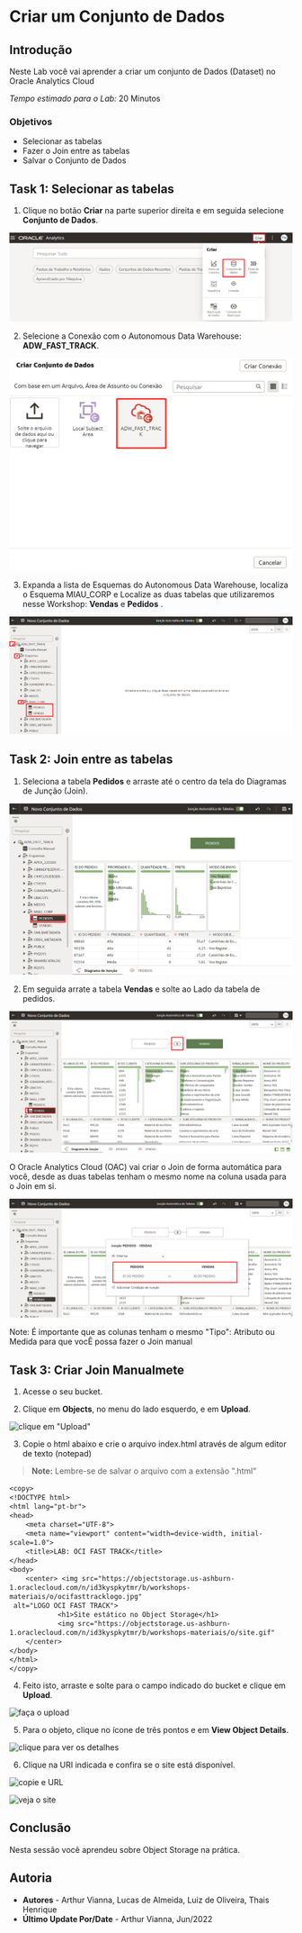 # Criar um Conjunto de Dados

## Introdução

Neste Lab você vai aprender a criar um conjunto de Dados (Dataset) no Oracle Analytics Cloud

*Tempo estimado para o Lab:* 20 Minutos

### Objetivos

* Selecionar as tabelas
* Fazer o Join entre as tabelas
* Salvar o Conjunto de Dados

## Task 1: Selecionar as tabelas

1.	Clique no botão **Criar** na parte superior direita e em seguida selecione **Conjunto de Dados**.

![Botão Criar e depois em Conexão](./images/click-create-1.png)

2.	Selecione a Conexão com o Autonomous Data Warehouse: **ADW_FAST_TRACK**.

![Selecione a conexão com ADW ](./images/create-dataset-2.png)

3. Expanda a lista de Esquemas do Autonomous Data Warehouse, localiza o Esquema MIAU_CORP e Localize as duas tabelas que utilizaremos nesse Workshop: **Vendas** e **Pedidos** .

![Localiza as tabelas](./images/select-tables-3.png)

## Task 2: Join entre as tabelas

1.	Seleciona a tabela **Pedidos** e arraste até o centro da tela do Diagramas de Junção (Join).

![Seleciona a tabelas Pedidos](./images/select-pedidos.png)

2. Em seguida arrate a tabela **Vendas** e solte ao Lado da tabela de pedidos.

![Seleciona a tabelas Vendas](./images/select-vendas.png)

O Oracle Analytics Cloud (OAC) vai criar o Join de forma automática para você, desde as duas tabelas tenham o mesmo nome na coluna usada para o Join em si.

![Seleciona a tabelas Vendas](./images/join-auto-5.png)

Note: É importante que as colunas tenham o mesmo "Tipo": Atributo ou Medida para que vocÊ possa fazer o Join manual

## Task 3: Criar Join Manualmete

1. Acesse o seu bucket.

2. Clique em **Objects**, no menu do lado esquerdo, e em **Upload**.

![clique em "Upload"](./images/bucket-upload-6.png)

3. Copie o html abaixo e crie o arquivo index.html através de algum editor de texto (notepad)

> **Note:** Lembre-se de salvar o arquivo com a extensão ".html"

``` shell
<copy>
<!DOCTYPE html>
<html lang="pt-br">
<head>
    <meta charset="UTF-8">
    <meta name="viewport" content="width=device-width, initial-scale=1.0">
    <title>LAB: OCI FAST TRACK</title>
</head>
<body>
    <center> <img src="https://objectstorage.us-ashburn-1.oraclecloud.com/n/id3kyspkytmr/b/workshops-materiais/o/ocifasttracklogo.jpg"
 alt="LOGO OCI FAST TRACK">
            <h1>Site estático no Object Storage</h1> 
            <img src="https://objectstorage.us-ashburn-1.oraclecloud.com/n/id3kyspkytmr/b/workshops-materiais/o/site.gif"
    </center>   
</body>
</html>
</copy>
```

4. Feito isto, arraste e solte para o campo indicado do bucket e clique em **Upload**.

![faça o upload](./images/bucket-object-up-7.png)

5. Para o objeto, clique no ícone de três pontos e em **View Object Details**.

![clique para ver os detalhes](./images/bucket-view-8.png)

6. Clique na URI indicada e confira se o site está disponível.

![copie e URL](./images/bucket-url-9.png)

![veja o site](./images/bucket-site-10.png)

## Conclusão

Nesta sessão você aprendeu sobre Object Storage na prática.

## Autoria

- **Autores** - Arthur Vianna, Lucas de Almeida, Luiz de Oliveira, Thais Henrique
- **Último Update Por/Date** - Arthur Vianna, Jun/2022